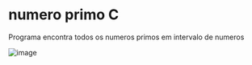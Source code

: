 # numero primo C
Programa encontra todos os numeros primos em intervalo de numeros

![image](https://github.com/caion90/NumeroPrimoC/assets/105600461/75621e1a-4e64-46f7-9b88-49429507c509)
